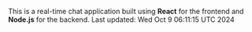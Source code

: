 This is a real-time chat application built using **React** for the frontend and **Node.js** for the backend.
Last updated: Wed Oct  9 06:11:15 UTC 2024
